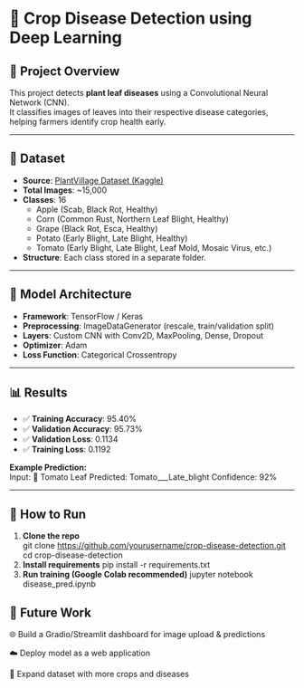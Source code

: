 # 🌱 Crop Disease Detection using Deep Learning

## 📌 Project Overview
This project detects **plant leaf diseases** using a Convolutional Neural Network (CNN).  
It classifies images of leaves into their respective disease categories, helping farmers identify crop health early.

---

## 📂 Dataset
- **Source**: [PlantVillage Dataset (Kaggle)](https://www.kaggle.com/datasets/emmarex/plantdisease)  
- **Total Images**: ~15,000  
- **Classes**: 16  
  - Apple (Scab, Black Rot, Healthy)  
  - Corn (Common Rust, Northern Leaf Blight, Healthy)  
  - Grape (Black Rot, Esca, Healthy)  
  - Potato (Early Blight, Late Blight, Healthy)  
  - Tomato (Early Blight, Late Blight, Leaf Mold, Mosaic Virus, etc.)  
- **Structure**: Each class stored in a separate folder.  

---

## 🧠 Model Architecture
- **Framework**: TensorFlow / Keras  
- **Preprocessing**: ImageDataGenerator (rescale, train/validation split)  
- **Layers**: Custom CNN with Conv2D, MaxPooling, Dense, Dropout  
- **Optimizer**: Adam  
- **Loss Function**: Categorical Crossentropy  

---

## 📊 Results
- ✅ **Training Accuracy**: 95.40%  
- ✅ **Validation Accuracy**: 95.73%  
- ✅ **Validation Loss**: 0.1134  
- ✅ **Training Loss**: 0.1192  

**Example Prediction:**  
Input: 🍅 Tomato Leaf
Predicted: Tomato___Late_blight
Confidence: 92%


---

## 🚀 How to Run
1. **Clone the repo**  
   git clone https://github.com/yourusername/crop-disease-detection.git
   cd crop-disease-detection
2. **Install requirements**
   pip install -r requirements.txt
3. **Run training (Google Colab recommended)**
   jupyter notebook disease_pred.ipynb


## 📌 Future Work
🌐 Build a Gradio/Streamlit dashboard for image upload & predictions

☁️ Deploy model as a web application

🌾 Expand dataset with more crops and diseases
